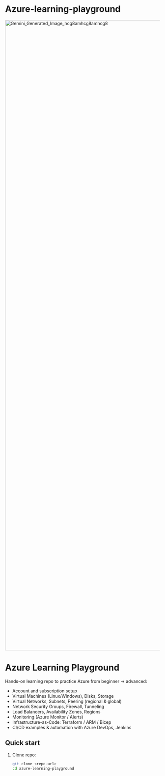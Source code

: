 # Azure-learning-playground
<img width="2048" height="2048" alt="Gemini_Generated_Image_hcg8amhcg8amhcg8" src="https://github.com/user-attachments/assets/4bb322e3-f575-4e1a-97ba-05da4b38d580" />

# Azure Learning Playground

Hands-on learning repo to practice Azure from beginner → advanced:
- Account and subscription setup
- Virtual Machines (Linux/Windows), Disks, Storage
- Virtual Networks, Subnets, Peering (regional & global)
- Network Security Groups, Firewall, Tunneling
- Load Balancers, Availability Zones, Regions
- Monitoring (Azure Monitor / Alerts)
- Infrastructure-as-Code: Terraform / ARM / Bicep
- CI/CD examples & automation with Azure DevOps, Jenkins

## Quick start
1. Clone repo:
   ```bash
   git clone <repo-url>
   cd azure-learning-playground
